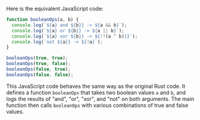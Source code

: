 Here is the equivalent JavaScript code:

```javascript
function booleanOps(a, b) {
  console.log(`${a} and ${b}} -> ${a && b}`);
  console.log(`${a} or ${b}} -> ${a || b}`);
  console.log(`${a} xor ${b}} -> ${!!(a ^ b)}}`);
  console.log(`not ${a}} -> ${!a}`);
}

booleanOps(true, true);
booleanOps(true, false);
booleanOps(false, true);
booleanOps(false, false);
```

This JavaScript code behaves the same way as the original Rust code. It defines a function `booleanOps` that takes two boolean values `a` and `b`, and logs the results of "and", "or", "xor", and "not" on both arguments. The main function then calls `booleanOps` with various combinations of true and false values.
